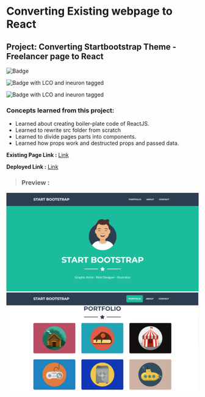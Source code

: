 # Converting Existing webpage to React

## **Project: Converting Startbootstrap Theme - Freelancer page to React**

![Badge](https://img.shields.io/badge/React_JS-blue " startbootstrap-Freelancer")

![Badge with LCO and ineuron tagged](https://img.shields.io/badge/Ineuron.ai-LCO-brightgreen)

![Badge with LCO and ineuron tagged](https://img.shields.io/badge/Full%20Stack%20JavaScript%20bootcamp-Hitesh%20Choudhary-brightgreen)

### Concepts learned from this project:
- Learned about creating boiler-plate code of ReactJS.
- Learned to rewrite src folder from scratch
- Learned to divide pages parts into components.
- Learned how props work and destructed props and passed data.

**Existing Page Link :** [Link](https://startbootstrap.com/previews/freelancer)

**Deployed Link :** [Link](https://startbootstrap-freelancertheme-react.netlify.app/)
>### Preview :

![Homepage screenshot-1](preview.png)
![Homepage screenshot-1](preview1.png)
